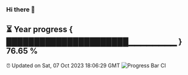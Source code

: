 ### Hi there 👋
⏳ Year progress { ██████████████████████▁▁▁▁▁▁▁▁ } 76.65 %
---
⏰ Updated on Sat, 07 Oct 2023 18:06:29 GMT
![Progress Bar CI](https://github.com/Moyi321/Moyi321/workflows/Progress%20Bar%20CI/badge.svg)
